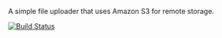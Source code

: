 A simple file uploader that uses Amazon S3 for remote storage.

[![Build Status](https://travis-ci.org/nchase/file_uploader.png?branch=master)](https://travis-ci.org/nchase/file_uploader)
